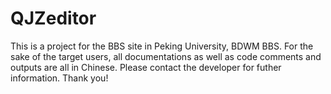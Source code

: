 # QJZeditor

This is a project for the BBS site in Peking University, BDWM BBS.
For the sake of the target users, all documentations as well as code comments and outputs are all in Chinese.
Please contact the developer for futher information. Thank you!
